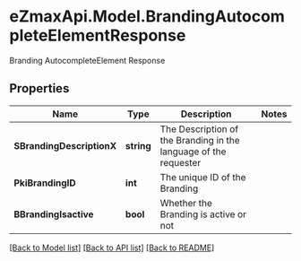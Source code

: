 # eZmaxApi.Model.BrandingAutocompleteElementResponse
Branding AutocompleteElement Response

## Properties

Name | Type | Description | Notes
------------ | ------------- | ------------- | -------------
**SBrandingDescriptionX** | **string** | The Description of the Branding in the language of the requester | 
**PkiBrandingID** | **int** | The unique ID of the Branding | 
**BBrandingIsactive** | **bool** | Whether the Branding is active or not | 

[[Back to Model list]](../README.md#documentation-for-models) [[Back to API list]](../README.md#documentation-for-api-endpoints) [[Back to README]](../README.md)

